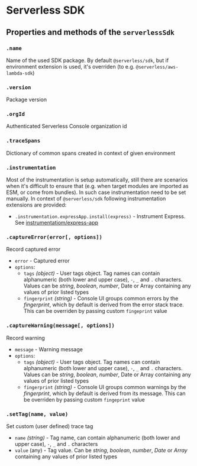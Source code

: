 # Serverless SDK

## Properties and methods of the `serverlessSdk`

### `.name`

Name of the used SDK package. By default `@serverless/sdk`, but if environment extension is used, it's overriden (to e.g. `@serverless/aws-lambda-sdk`)

### `.version`

Package version

### `.orgId`

Authenticated Serverless Console organization id

### `.traceSpans`

Dictionary of common spans created in context of given environment

### `.instrumentation`

Most of the instrumentation is setup automatically, still there are scenarios when it's difficult to ensure that (e.g. when target modules are imported as ESM, or come from bundles). In such case instrumentation need to be set manually. In context of `@serverless/sdk` following instrumentation extensions are provided:

- `.instrumentation.expressApp.install(express)` - Instrument Express. See [instrumentatiom/express-app](instrumentation/express-app.md)

### `.captureError(error[, options])`

Record captured error

- `error` - Captured error
- `options`:
  - `tags` _(object)_ - User tags object. Tag names can contain alphanumeric (both lower and upper case), `-`, `_` and `.` characters. Values can be _string_, _boolean_, _number_, Date or Array containing any values of prior listed types
  - `fingerprint` _(string)_ - Console UI groups common errors by the _fingerprint_, which by default is derived from the error stack trace. This can be overriden by passing custom `fingeprint` value

### `.captureWarning(message[, options])`

Record warning

- `message` - Warning message
- `options`:
  - `tags` _(object)_ - User tags object. Tag names can contain alphanumeric (both lower and upper case), `-`, `_` and `.` characters. Values can be _string_, _boolean_, _number_, Date or Array containing any values of prior listed types
  - `fingerprint` _(string)_ - Console UI groups common warnings by the _fingerprint_, which by default is derived from its message. This can be overriden by passing custom `fingeprint` value

### `.setTag(name, value)`

Set custom (user defined) trace tag

- `name` _(string)_ - Tag name, can contain alphanumeric (both lower and upper case), `-`, `_` and `.` characters
- `value` (any) - Tag value. Can be _string_, _boolean_, _number_, _Date_ or _Array_ containing any values of prior listed types
